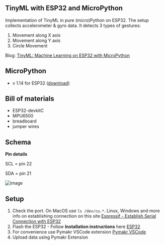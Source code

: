 ## TinyML with ESP32 and MicroPython
Implementation of TinyML in pure (micro)Python on ESP32. The setup collects accelerometer & gyro data. It detects 3 types of gestures:
  1. Movement along X axis
  2. Movement along Y axis
  3. Circle Movement

Blog: [TinyML: Machine Learning on ESP32 with MicroPython](https://dev.to/tkeyo/tinyml-machine-learning-on-esp32-with-micropython-38a6)

## MicroPython
- v 1.14 for ESP32 ([download](https://micropython.org/download/esp32/))

## Bill of materials

- ESP32-devkitC
- MPU6500
- breadboard
- jumper wires

## Schema

**Pin details**

SCL = pin 22

SDA = pin 21


![image](https://user-images.githubusercontent.com/47578763/154149241-2f44bd96-1dfe-452b-90a2-aa16dc9b7d36.png)

## Setup
1. Check the port. On MacOS use `ls /dev/cu.*`. Linux, Windows and more info on establishing connection on this site [Espressif - Establish Serial Connection with ESP32](-idf/en/latest/esp32/get-started/establish-serial-connection.html#)
2. Flash the ESP32 - Follow **Installation instructions** here [ESP32](https://micropython.org/download/esp32/)
3. For convenience use Pymakr VSCode extension [Pymakr VSCode](https://docs.pycom.io/gettingstarted/software/vscode/)
4. Upload data using Pymakr Extension
